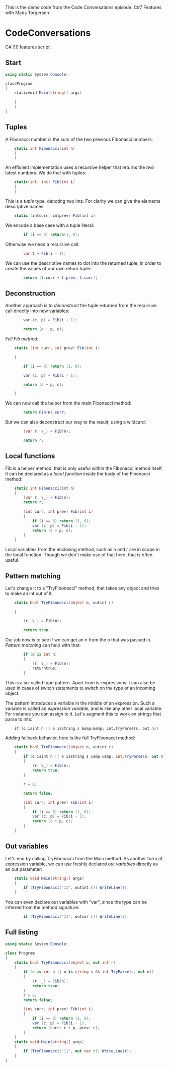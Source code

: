 This is the demo code from the Code Conversations episode: C#7 Features with Mads Torgersen

# CodeConversations

C# 7.0 features script

## Start

```csharp
using static System.Console;

classProgram
{
    staticvoid Main(string[] args)

    {
    }
}
```

## Tuples

A Fibonacci number is the sum of the two previous Fibonacci numbers.

```csharp
    static int Fibonacci(int n)
    {
    }
```

An efficient implementation uses a recursive helper that returns the _two_ latest numbers. We do that with tuples:

```csharp
    static(int, int) Fib(int i)
    {
    }
```

This is a _tuple_ type, denoting two ints. For clarity we can give the elements descriptive names:

```csharp
    static (intcurr, intprev) Fib(int i)
```

We encode a base case with a tuple literal:

```csharp
        if (i == 0) return(1, 0);
```

Otherwise we need a recursive call:

```csharp
        var t = Fib(i - 1);
```

We can use the descriptive names to dot into the returned tuple, in order to create the values of our own return tuple:

```csharp
        return (t.curr + t.prev, t.curr);
```

## Deconstruction

Another approach is to _deconstruct_ the tuple returned from the recursive call directly into new variables:

```csharp
        var (c, p) = Fib(i - 1);

        return (c + p, c);
```

_Full Fib method:_

```csharp
    static (int curr, int prev) Fib(int i)

    {

        if (i == 0) return (1, 0);

        var (c, p) = Fib(i - 1);

        return (c + p, c);

    }
```

We can now call the helper from the main Fibonacci method:

```csharp
        return Fib(n).curr;
```

But we can also deconstruct our way to the result, using a wildcard:

```csharp
        (var r, \_) = Fib(n);

        return r;
```

## Local functions

Fib is a helper method, that is only useful within the Fibonacci method itself. It can be declared as a _local function_ inside the body of the Fibonacci method:

```csharp
    static int Fibonacci(int n)
    {
        (var r, \_) = Fib(n);
        return r;
        
        (int curr, int prev) Fib(int i)
        {
            if (i == 0) return (1, 0);
            var (c, p) = Fib(i - 1);
            return (c + p, c);
        }
    }
```

Local variables from the enclosing method, such as n and r are in scope in the local function. Though we don&#39;t make use of that here, that is often useful.

## Pattern matching

Let's change it to a &quot;TryFibonacci&quot; method, that takes any object and tries to make an int out of it.

```csharp
    static bool TryFibonacci(object o, outint r)

    {

        (r, \_) = Fib(n);

        return true;
```

Our job now is to see if we can get an n from the o that was passed in. _Pattern matching_ can help with that:

```csharp
        if (o is int n)
        {
            (r, \_) = Fib(n);
            returntrue;
        }
```

This is a so-called type pattern. Apart from is-expressions it can also be used in cases of switch statements to switch on the type of an incoming object.

The pattern introduces a variable in the middle of an expression. Such a variable is called an _expression variable_, and is like any other local variable. For instance you can assign to it. Let&#39;s augment this to work on strings that parse to ints:

        if (o isint n || o isstring s &amp;&amp; int.TryParse(s, out n))

Adding fallback behavior, here is the full TryFibonacci method:

```csharp
    static bool TryFibonacci(object o, outint r)
    {
        if (o isint n || o isstring s &amp;&amp; int.TryParse(s, out n))
        {
            (r, \_) = Fib(n);
            return true;
        }

        r = 0;

        return false;

        (int curr, int prev) Fib(int i)
        {
            if (i == 0) return (1, 0);
            var (c, p) = Fib(i - 1);
            return (c + p, c);
        }
    }
```

## Out variables

Let's end by calling TryFibonacci from the Main method. As another form of expression variable, we can use freshly declared _out variables_ directly as an out parameter:

```csharp
    static void Main(string[] args)
    {
        if (TryFibonacci("11", outint r)) WriteLine(r);
    }
```

You can even declare out variables with &quot;var&quot;, since the type can be inferred from the method signature:

```csharp
        if (TryFibonacci("11", outvar r)) WriteLine(r);
```

## Full listing

```csharp
using static System.Console;

class Program
{
    static bool TryFibonacci(object o, out int r)
    {
        if (o is int n || o is string s && int.TryParse(s, out n))
        {
            (r, _) = Fib(n);
            return true;
        }
        r = 0;
        return false;

        (int curr, int prev) Fib(int i)
        {
            if (i == 0) return (1, 0);
            var (c, p) = Fib(i - 1);
            return (curr: c + p, prev: c);
        }
    }
    static void Main(string[] args)
    {
        if (TryFibonacci("11", out var r)) WriteLine(r);
    }
}
```
